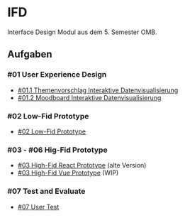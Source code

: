 # IFD

Interface Design Modul aus dem 5. Semester OMB.

## Aufgaben

### #01 User Experience Design

- [#01.1 Themenvorschlag Interaktive Datenvisualisierung](./Aufgaben/01-User_Experience_Design/Themenvorschlag.pdf)
- [#01.2 Moodboard Interaktive Datenvisualisierung](./Aufgaben/01-User_Experience_Design/Moodboard.pdf)

### #02 Low-Fid Prototype

- [#02 Low-Fid Prototype](./Aufgaben/02-Prototyping/low-fid-prototype.png)

### #03 - #06 Hig-Fid Prototype

- [#03 High-Fid React Prototype](https://react-file-explore-ifd.netlify.app) (alte Version)
- [#03 High-Fid Vue Prototype](https://vue-file-explorer-ifd.netlify.app/) (WIP)

### #07 Test and Evaluate

- [#07 User Test](./Aufgaben/07-User_Testing/User_Testing.pdf)

